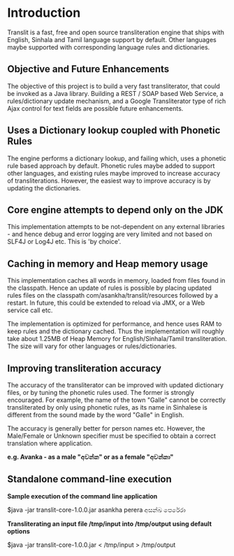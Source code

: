 # Introduction #

Translit is a fast, free and open source transliteration engine that ships with English, Sinhala and Tamil language support by default. Other languages maybe supported with corresponding language rules and dictionaries.

## Objective and Future Enhancements ##
The objective of this project is to build a very fast transliterator, that could be invoked as a Java library. Building a REST / SOAP based Web Service, a rules/dictionary update mechanism, and a Google Transliterator type of rich Ajax control for text fields are possible future enhancements.

## Uses a Dictionary lookup coupled with Phonetic Rules ##
The engine performs a dictionary lookup, and failing which, uses a phonetic rule based approach by default. Phonetic rules maybe added to support other languages, and existing rules maybe improved to increase accuracy of transliterations. However, the easiest way to improve accuracy is by updating the dictionaries.

## Core engine attempts to depend only on the JDK ##
This implementation attempts to be not-dependent on any external libraries - and hence debug and error logging are very limited and not based on SLF4J or Log4J etc. This is 'by choice'.

## Caching in memory and Heap memory usage ##
This implementation caches all words in memory, loaded from files found in the classpath. Hence an update of rules is possible by placing updated rules files on the classpath com/asankha/translit/resources followed by a restart. In future, this could be extended to reload via JMX, or a Web service call etc.

The implementation is optimized for performance, and hence uses RAM to keep rules and the dictionary cached. Thus the implementation will roughly take about 1.25MB of Heap Memory for English/Sinhala/Tamil transliteration. The size will vary for other languages or rules/dictionaries.

## Improving transliteration accuracy ##
The accuracy of the transliterator can be improved with updated dictionary files, or by tuning the phonetic rules used. The former is strongly encouraged. For example, the name of the town "Galle" cannot be correctly transliterated by only using phonetic rules, as its name in Sinhalese is different from the sound made by the word "Galle" in English.

The accuracy is generally better for person names etc. However, the Male/Female or Unknown
specifier must be specified to obtain a correct translation where application.

**e.g. Avanka - as a male "අවන්ක" or as a female "අවන්කා"**

## Standalone command-line execution ##

**Sample execution of the command line application**

$java -jar translit-core-1.0.0.jar
asankha perera
අසන්ඛ පෙරේරා

**Transliterating an input file /tmp/input into /tmp/output using default options**

$java -jar translit-core-1.0.0.jar < /tmp/input > /tmp/output